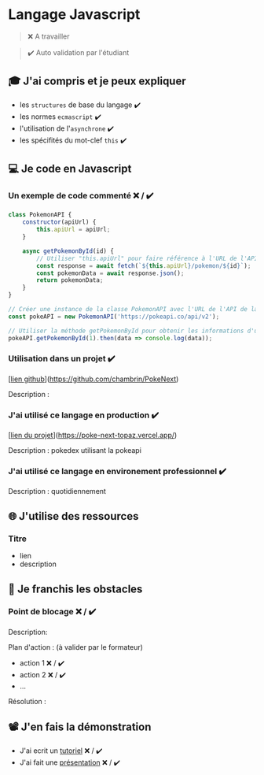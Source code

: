 # Langage Javascript

> ❌ A travailler

> ✔️ Auto validation par l'étudiant

## 🎓 J'ai compris et je peux expliquer

- les `structures` de base du langage  ✔️
- les normes `ecmascript`  ✔️
- l'utilisation de l'`asynchrone`  ✔️
- les spécifités du mot-clef `this`  ✔️

## 💻 Je code en Javascript

### Un exemple de code commenté ❌ / ✔️

```javascript
class PokemonAPI {
    constructor(apiUrl) {
        this.apiUrl = apiUrl;
    }

    async getPokemonById(id) {
        // Utiliser "this.apiUrl" pour faire référence à l'URL de l'API PokeAPI
        const response = await fetch(`${this.apiUrl}/pokemon/${id}`);
        const pokemonData = await response.json();
        return pokemonData;
    }
}

// Créer une instance de la classe PokemonAPI avec l'URL de l'API de la PokeAPI
const pokeAPI = new PokemonAPI('https://pokeapi.co/api/v2');

// Utiliser la méthode getPokemonById pour obtenir les informations d'un pokémon spécifique 
pokeAPI.getPokemonById(1).then(data => console.log(data));
```

### Utilisation dans un projet  ✔️

[[lien github](...)](https://github.com/chambrin/PokeNext)

Description :

### J'ai utilisé ce langage en production  ✔️

[[lien du projet](...)](https://poke-next-topaz.vercel.app/)

Description : pokedex utilisant la pokeapi

### J'ai utilisé ce langage en environement professionnel  ✔️

Description : quotidiennement

## 🌐 J'utilise des ressources

### Titre

- lien
- description

## 🚧 Je franchis les obstacles

### Point de blocage ❌ / ✔️

Description:

Plan d'action : (à valider par le formateur)

- action 1 ❌ / ✔️
- action 2 ❌ / ✔️
- ...

Résolution :

## 📽️ J'en fais la démonstration

- J'ai ecrit un [tutoriel](...) ❌ / ✔️
- J'ai fait une [présentation](...) ❌ / ✔️

